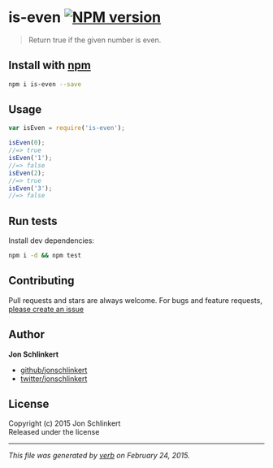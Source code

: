 # is-even [![NPM version](https://badge.fury.io/js/is-even.svg)](http://badge.fury.io/js/is-even)

> Return true if the given number is even.

## Install with [npm](npmjs.org)

```bash
npm i is-even --save
```

## Usage

```js
var isEven = require('is-even');

isEven(0);
//=> true
isEven('1');
//=> false
isEven(2);
//=> true
isEven('3');
//=> false
```

## Run tests

Install dev dependencies:

```bash
npm i -d && npm test
```

## Contributing
Pull requests and stars are always welcome. For bugs and feature requests, [please create an issue](https://github.com/jonschlinkert/is-even/issues)

## Author

**Jon Schlinkert**
 
+ [github/jonschlinkert](https://github.com/jonschlinkert)
+ [twitter/jonschlinkert](http://twitter.com/jonschlinkert) 

## License
Copyright (c) 2015 Jon Schlinkert  
Released under the  license

***

_This file was generated by [verb](https://github.com/assemble/verb) on February 24, 2015._
